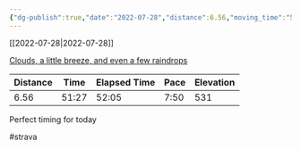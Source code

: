 ```yaml
---
{"dg-publish":true,"date":"2022-07-28","distance":6.56,"moving_time":"51:27","elapsed_time":"52:05","pace":"7:50","total_elevation_gain":531,"url":"https://www.strava.com/activities/7545311324","permalink":"/01-personal/strava/2022-07-28-clouds-a-little-breeze-and-even-a-few-raindrops/","dgPassFrontmatter":true}
---
```



[[2022-07-28\|2022-07-28]]

[Clouds, a little breeze, and even a few raindrops](https://www.strava.com/activities/7545311324)

| Distance | Time  | Elapsed Time | Pace | Elevation |
| -------- | ----- | ------------ | ---- | --------- |
| 6.56     | 51:27 | 52:05        | 7:50 | 531       |


Perfect timing for today

#strava
